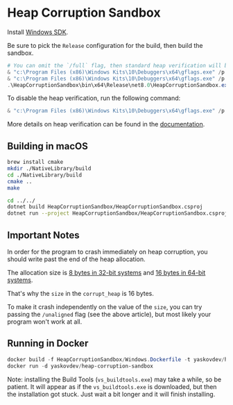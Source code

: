 # Heap Corruption Sandbox

Install [Windows SDK](https://developer.microsoft.com/en-us/windows/downloads/windows-sdk/).

Be sure to pick the `Release` configuration for the build, then build the sandbox.

```powershell
# You can omit the `/full` flag, then standard heap verification will be enabled
& "c:\Program Files (x86)\Windows Kits\10\Debuggers\x64\gflags.exe" /p /enable HeapCorruptionSandbox.exe /full
& "c:\Program Files (x86)\Windows Kits\10\Debuggers\x64\gflags.exe" /p
.\HeapCorruptionSandbox\bin\x64\Release\net8.0\HeapCorruptionSandbox.exe; $LastExitCode
```

To disable the heap verification, run the following command:

```powershell
& "c:\Program Files (x86)\Windows Kits\10\Debuggers\x64\gflags.exe" /p /disable HeapCorruptionSandbox.exe
```

More details on heap verification can be found in the [documentation](https://learn.microsoft.com/en-us/windows-hardware/drivers/debugger/gflags-and-pageheap).

## Building in macOS

```bash
brew install cmake
mkdir ./NativeLibrary/build
cd ./NativeLibrary/build
cmake ..
make

cd ../../
dotnet build HeapCorruptionSandbox/HeapCorruptionSandbox.csproj
dotnet run --project HeapCorruptionSandbox/HeapCorruptionSandbox.csproj
```

## Important Notes

In order for the program to crash immediately on heap corruption, you should write past the end of the heap allocation.

The allocation size
is [8 bytes in 32-bit systems](https://learn.microsoft.com/en-us/troubleshoot/developer/visualstudio/cpp/libraries/pageheap-detect-memory-errors)
and [16 bytes in 64-bit systems](https://devblogs.microsoft.com/oldnewthing/20170410-00/?p=95935).

That's why the `size` in the `corrupt_heap` is 16 bytes.

To make it crash independently on the value of the `size`, you can try passing the `/unaligned` flag (see the above article), but most likely your program won't
work at all.

## Running in Docker

```powershell
docker build -f HeapCorruptionSandbox/Windows.Dockerfile -t yaskovdev/heap-corruption-sandbox .
docker run -d yaskovdev/heap-corruption-sandbox
```

Note: installing the Build Tools (`vs_buildtools.exe`) may take a while, so be patient. It will appear as if the
`vs_buildtools.exe` is downloaded, but then the installation got stuck. Just wait a bit longer and it will finish
installing.
